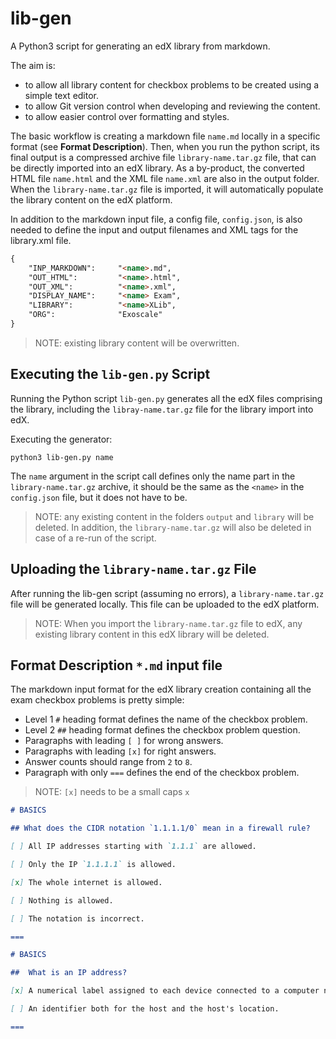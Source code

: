# lib-gen

A Python3 script for generating an edX library from markdown.

The aim is:
- to allow all library content for checkbox problems to be created using a simple text editor.
- to allow Git version control when developing and reviewing the content.
- to allow easier control over formatting and styles.

The basic workflow is creating a markdown file `name.md` locally in a specific format (see __Format Description__). Then, when you run the python script, its final output is a compressed archive file `library-name.tar.gz` file, that can be directly imported into an edX library. As a by-product, the converted HTML file `name.html` and the XML file `name.xml` are also in the output folder. When the `library-name.tar.gz` file is imported, it will automatically populate the library content on the edX platform.

In addition to the markdown input file, a config file, `config.json`, is also needed to define the input and output filenames and XML tags for the library.xml file. 

```markdown
{
    "INP_MARKDOWN":     "<name>.md",
    "OUT_HTML":         "<name>.html",
    "OUT_XML":          "<name>.xml",
    "DISPLAY_NAME":     "<name> Exam",   
    "LIBRARY":          "<name>XLib",  
    "ORG":              "Exoscale"
}
``` 

>NOTE: existing library content will be overwritten.


## Executing the `lib-gen.py` Script

Running the Python script `lib-gen.py` generates all the edX files comprising the library, including the `libray-name.tar.gz` file for the library import into edX.

Executing the generator:

```
python3 lib-gen.py name
```

The `name` argument in the script call defines only the name part in the `library-name.tar.gz` archive, it should be the same as the `<name>` in the `config.json` file, but it does not have to be.

>NOTE: any existing content in the folders `output` and `library` will be deleted. In addition, the `library-name.tar.gz` will also be deleted in case of a re-run of the script.


## Uploading the `library-name.tar.gz` File

After running the lib-gen script (assuming no errors), a `library-name.tar.gz` file will be generated locally. This file can be uploaded to the edX platform.

>NOTE: When you import the `library-name.tar.gz` file to edX, any existing library content in this edX library will be deleted.


## Format Description `*.md` input file

The markdown input format for the edX library creation containing all the exam checkbox problems is pretty simple:
* Level 1 `#` heading format defines the name of the checkbox problem.
* Level 2 `##` heading format defines the checkbox problem question.
* Paragraphs with leading `[ ]` for wrong answers.
* Paragraphs with leading `[x]` for right answers.
* Answer counts should range from `2` to `8`.
* Paragraph with only `===` defines the end of the checkbox problem.

>NOTE: `[x]` needs to be a small caps `x`


```markdown
# BASICS

## What does the CIDR notation `1.1.1.1/0` mean in a firewall rule?

[ ] All IP addresses starting with `1.1.1` are allowed.

[ ] Only the IP `1.1.1.1` is allowed.

[x] The whole internet is allowed.

[ ] Nothing is allowed.

[ ] The notation is incorrect.

===

# BASICS

##  What is an IP address? 

[x] A numerical label assigned to each device connected to a computer network that uses the Internet Protocol.

[ ] An identifier both for the host and the host's location.

===

```